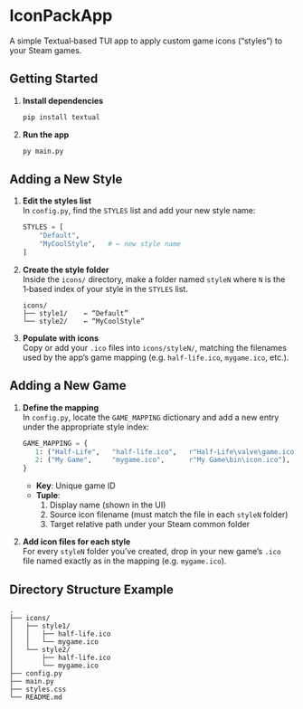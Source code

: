 # IconPackApp

A simple Textual‑based TUI app to apply custom game icons (“styles”) to your Steam games.

## Getting Started

1. **Install dependencies**  
   ```bash
   pip install textual
   ```
2. **Run the app**  
   ```bash
   py main.py
   ```

## Adding a New Style

1. **Edit the styles list**  
   In `config.py`, find the `STYLES` list and add your new style name:
   ```python
   STYLES = [
       "Default",
       "MyCoolStyle",   # ← new style name
   ]
   ```
2. **Create the style folder**  
   Inside the `icons/` directory, make a folder named `styleN` where `N` is the 1‑based index of your style in the `STYLES` list.  
   ```
   icons/
   ├── style1/    ← “Default”
   └── style2/    ← “MyCoolStyle”
   ```
3. **Populate with icons**  
   Copy or add your `.ico` files into `icons/styleN/`, matching the filenames used by the app’s game mapping (e.g. `half-life.ico`, `mygame.ico`, etc.).

## Adding a New Game

1. **Define the mapping**  
   In `config.py`, locate the `GAME_MAPPING` dictionary and add a new entry under the appropriate style index:
   ```python
   GAME_MAPPING = {
      1: ("Half‑Life",   "half-life.ico",   r"Half-Life\valve\game.ico"),
      2: ("My Game",     "mygame.ico",      r"My Game\bin\icon.ico"),
   }
   ```
   - **Key**: Unique game ID
   - **Tuple**:
     1. Display name (shown in the UI)  
     2. Source icon filename (must match the file in each `styleN` folder)  
     3. Target relative path under your Steam common folder

2. **Add icon files for each style**  
   For every `styleN` folder you’ve created, drop in your new game’s `.ico` file named exactly as in the mapping (e.g. `mygame.ico`).

## Directory Structure Example

```
.
├── icons/
│   ├── style1/
│   │   ├── half‑life.ico
│   │   └── mygame.ico
│   └── style2/
│       ├── half‑life.ico
│       └── mygame.ico
├── config.py
├── main.py
├── styles.css
└── README.md
```